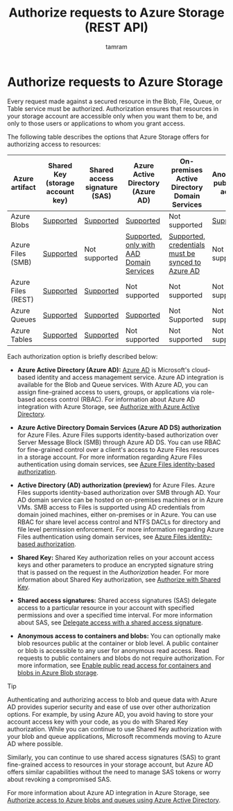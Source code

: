 ﻿---
title: Authorize requests to Azure Storage (REST API)
description: Every request made against a secured resource in the Blob, File, Queue, or Table service must be authorized. Authorization ensures that resources in your storage account are accessible only when you want them to be, and only to those users or applications to whom you grant access.
author: tamram

ms.date: 04/01/2021
ms.service: storage
ms.topic: reference
ms.author: tamram
---

# Authorize requests to Azure Storage

Every request made against a secured resource in the Blob, File, Queue, or Table service must be authorized. Authorization ensures that resources in your storage account are accessible only when you want them to be, and only to those users or applications to whom you grant access.

The following table describes the options that Azure Storage offers for authorizing access to resources:

| Azure artifact | Shared Key (storage account key) | Shared access signature (SAS) | Azure Active Directory (Azure AD) | On-premises Active Directory Domain Services | Anonymous public read access |
|--|--|--|--|--|--|
| Azure Blobs | [Supported](authorize-with-shared-key.md) | [Supported](/azure/storage/common/storage-sas-overview?toc=%2fazure%2fstorage%2fblobs%2ftoc.json) | [Supported](/azure/storage/common/storage-auth-aad) | Not supported | [Supported](/azure/storage/blobs/anonymous-read-access-configure) |
| Azure Files (SMB) | [Supported](authorize-with-shared-key.md) | Not supported | [Supported, only with AAD Domain Services](/azure/storage/files/storage-files-active-directory-overview) | [Supported, credentials must be synced to Azure AD](/azure/storage/files/storage-files-active-directory-overview) | Not supported |
| Azure Files (REST) | [Supported](authorize-with-shared-key.md) | [Supported](/azure/storage/common/storage-sas-overview?toc=%2fazure%2fstorage%2ffiles%2ftoc.json) | Not supported | Not supported | Not supported |
| Azure Queues | [Supported](authorize-with-shared-key.md) | [Supported](/azure/storage/common/storage-sas-overview?toc=%2fazure%2fstorage%2fqueues%2ftoc.json) | [Supported](/azure/storage/common/storage-auth-aad) | Not Supported | Not supported |
| Azure Tables | [Supported](authorize-with-shared-key.md) | [Supported](/azure/storage/common/storage-sas-overview) | Not supported | Not supported | Not supported |

Each authorization option is briefly described below:

- **Azure Active Directory (Azure AD):** [Azure AD](/azure/active-directory/fundamentals/active-directory-whatis) is Microsoft's cloud-based identity and access management service. Azure AD integration is available for the Blob and Queue services. With Azure AD, you can assign fine-grained access to users, groups, or applications via role-based access control (RBAC). For information about Azure AD integration with Azure Storage, see [Authorize with Azure Active Directory](authorize-with-azure-active-directory.md).

- **Azure Active Directory Domain Services (Azure AD DS) authorization** for Azure Files. Azure Files supports identity-based authorization over Server Message Block (SMB) through Azure AD DS. You can use RBAC for fine-grained control over a client's access to Azure Files resources in a storage account. For more information regarding Azure Files authentication using domain services, see [Azure Files identity-based authorization](/azure/storage/files/storage-files-active-directory-overview).

- **Active Directory (AD) authorization (preview)** for Azure Files. Azure Files supports identity-based authorization over SMB through AD. Your AD domain service can be hosted on on-premises machines or in Azure VMs. SMB access to Files is supported using AD credentials from domain joined machines, either on-premises or in Azure. You can use RBAC for share level access control and NTFS DACLs for directory and file level permission enforcement. For more information regarding Azure Files authentication using domain services, see [Azure Files identity-based authorization](/azure/storage/files/storage-files-active-directory-overview).

- **Shared Key:** Shared Key authorization relies on your account access keys and other parameters to produce an encrypted signature string that is passed on the request in the *Authorization* header. For more information about Shared Key authorization, see [Authorize with Shared Key](Authorize-with-Shared-Key.md).

- **Shared access signatures:** Shared access signatures (SAS) delegate access to a particular resource in your account with specified permissions and over a specified time interval. For more information about SAS, see [Delegate access with a shared access signature](delegate-access-with-shared-access-signature.md).

- **Anonymous access to containers and blobs:** You can optionally make blob resources public at the container or blob level. A public container or blob is accessible to any user for anonymous read access. Read requests to public containers and blobs do not require authorization. For more information, see [Enable public read access for containers and blobs in Azure Blob storage](/azure/storage/blobs/storage-manage-access-to-resources).

> [!TIP]
> Authenticating and authorizing access to blob and queue data with Azure AD provides superior security and ease of use over other authorization options. For example, by using Azure AD, you avoid having to store your account access key with your code, as you do with Shared Key authorization. While you can continue to use Shared Key authorization with your blob and queue applications, Microsoft recommends moving to Azure AD where possible.
>
> Similarly, you can continue to use shared access signatures (SAS) to grant fine-grained access to resources in your storage account, but Azure AD offers similar capabilities without the need to manage SAS tokens or worry about revoking a compromised SAS.
>
> For more information about Azure AD integration in Azure Storage, see [Authorize access to Azure blobs and queues using Azure Active Directory](/azure/storage/common/storage-auth-aad).
